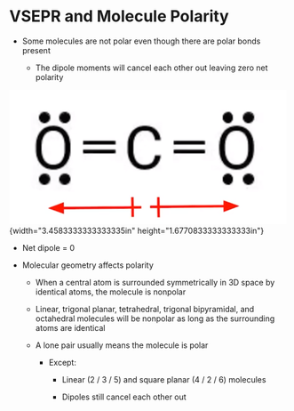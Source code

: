 # VSEPR and Molecule Polarity
-   Some molecules are not polar even though there are polar bonds present

    -   The dipole moments will cancel each other out leaving zero net polarity

![](../media/Unit-2-VSEPR-and-Molecule-Polarity-image1.png){width="3.4583333333333335in" height="1.6770833333333333in"}
-   Net dipole = 0
-   Molecular geometry affects polarity

    -   When a central atom is surrounded symmetrically in 3D space by identical atoms, the molecule is nonpolar

    -   Linear, trigonal planar, tetrahedral, trigonal bipyramidal, and octahedral molecules will be nonpolar as long as the surrounding atoms are identical

    -   A lone pair usually means the molecule is polar

        -   Except:

            -   Linear (2 / 3 / 5) and square planar (4 / 2 / 6) molecules

            -   Dipoles still cancel each other out



